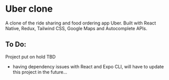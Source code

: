 # Uber clone

A clone of the ride sharing and food ordering app Uber. Built with React Native, Redux, Tailwind CSS, Google Maps and Autocomplete APIs.

## To Do:

Project put on hold TBD
- having dependency issues with React and Expo CLI, will have to update this project in the future...
